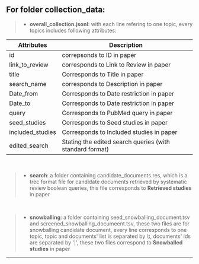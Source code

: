 ## For folder **collection_data**:

>- **overall_collection.jsonl**: with each line refering to one topic, every topics includes following attributes:

| Attributes | Description |
| ----------- | ----------- |
| id | correpsonds to ID in paper |
| link_to_review | corresponds to Link to Review in paper |
| title | Corresponds to Title in paper |
| search_name | corresponds to Description in paper |
| Date_from | Corresponds to Date restriction in paper |
| Date_to | Corresponds to Date restriction in paper |
| query | Corresponds to PubMed query in paper |
| seed_studies | Corresponds to Seed studies in paper |
| included_studies | Corresponds to Included studies in paper |
| edited_search | Stating the edited search queries (with standard format) |
<br>

>- **search**: a folder containing candidate_documents.res, which is a trec format file for candidate documents retrieved by systematic review boolean queries, this file corresponds to **Retrieved studies** in paper
<br>

>- **snowballing**: a folder containing seed_snowballing_document.tsv and screened_snowballing_documeent.tsv, these two files are for snowballing candidate document, every line corresponds to one topic, topic and documents' list is separated by \t, documents' ids are separated by '|', these two files correspond to **Snowballed studies** in paper

***



